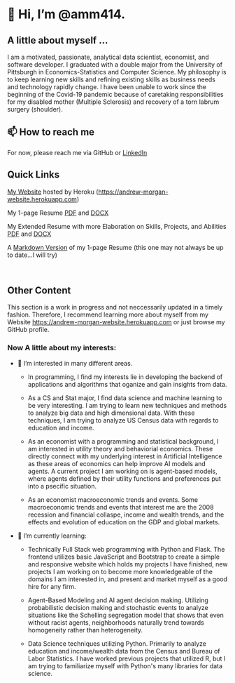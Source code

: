 # 👋 Hi, I’m @amm414.

## A little about myself ...

I am a motivated, passionate, analytical data scientist, economist, and software developer. I graduated with a double major from the University of Pittsburgh in Economics-Statistics and Computer Science. My philosophy is to keep learning new skills and refining existing skills as business needs and technology rapidly change. I have been unable to work since the beginning of the Covid-19 pandemic because of caretaking responsibilities for my disabled mother (Multiple Sclerosis) and recovery of a torn labrum surgery (shoulder).  

## 📫 How to reach me

For now, please reach me via GitHub or [LinkedIn](https://linkedin.com/in/andrew-morgan-78224b1a4)

## Quick Links

[My Website](https://andrew-morgan-website.herokuapp.com) hosted by Heroku (https://andrew-morgan-website.herokuapp.com)

My 1-page Resume [PDF](/Andrew_Morgan_Resume.pdf) and [DOCX](/Andrew_Morgan_Resume.docx)

My Extended Resume with more Elaboration on Skills, Projects, and Abilities [PDF](/ExtendedResume.pdf) and [DOCX](/ExtendedResume.docx)

A [Markdown Version](/resume.md) of my 1-page Resume (this one may not always be up to date...I will try)

&nbsp;

## Other Content

This section is a work in progress and not neccessarily updated in a timely fashion. Therefore, I recommend learning more about myself from my Website https://andrew-morgan-website.herokuapp.com or just browse my GitHub profile.

### Now A little about my interests:

- 👀 I’m interested in many different areas. 
 
  + In programming, I find my interests lie in developing the backend of applications and algorithms that oganize and gain insights from data. 
  
  + As a CS and Stat major, I find data science and machine learning to be very interesting. I am trying to learn new techniques
  and methods to analyze big data and high dimensional data. With these techniques, I am trying to analyze US Census data with regards to education and income.

  + As an economist with a programming and statistical background, I am interested in utility theory and behaviorial economics. These directly connect with my 
  underlying interest in Artificial Intelligence as these areas of economics can help improve AI models and agents. A current project I am working on is agent-based 
  models, where agents defined by their utility functions and preferences put into a psecific situation. 
  
  + As an economist macroeconomic trends and events. Some macroeconomic trends and events that interest me are the 2008 recession and financial collaspe, 
  income and wealth trends, and the effects and evolution of education on the GDP and global markets. 



- 🌱 I’m currently learning:
  
  + Technically Full Stack web programming with Python and Flask. The frontend utilizes basic JavaScript and Bootstrap to create a 
  simple and responsive website which holds my projects I have finished, new projects I am working on to become more knowledgeable 
  of the domains I am interested in, and present and market myself as a good hire for any firm. 
  
  + Agent-Based Modeling and AI agent decision making. Utilizing probabilistic decision making and stochastic events to analyze situations like the 
  Schelling segregation model that shows that even without racist agents, neighborhoods naturally trend towards homogeneity rather than heterogeneity. 
  
  + Data Science techniques utilizing Python. Primarily to analyze education and income/wealth data from the Census and Bureau of Labor Statistics. 
  I have worked previous projects that utilized R, but I am trying to familiarize myself with Python's many libraries for data science. 



<!---
amm414/amm414 is a ✨ special ✨ repository because its `README.md` (this file) appears on your GitHub profile.
You can click the Preview link to take a look at your changes.
--->
